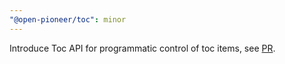 ```yaml
---
"@open-pioneer/toc": minor
---
```


Introduce Toc API for programmatic control of toc items, see [PR](https://github.com/open-pioneer/trails-openlayers-base-packages/pull/420).

